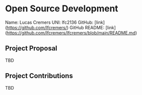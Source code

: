 # Open Source Development

Name: Lucas Cremers
UNI: lfc2136
GitHub: [link] (https://github.com/lfcremers/)
GitHub README: [link] (https://github.com/lfcremers/lfcremers/blob/main/README.md)

## Project Proposal
TBD

## Project Contributions
TBD
